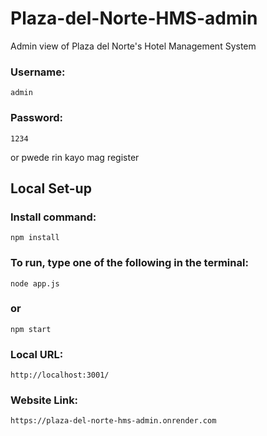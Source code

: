 # Plaza-del-Norte-HMS-admin
Admin view of Plaza del Norte's Hotel Management System

### Username: 
    admin

### Password:
    1234

or pwede rin kayo mag register

## Local Set-up

### Install command:
    npm install

### To run, type one of the following in the terminal:
    node app.js
### or
    npm start

### Local URL:
    http://localhost:3001/

### Website Link:
    https://plaza-del-norte-hms-admin.onrender.com